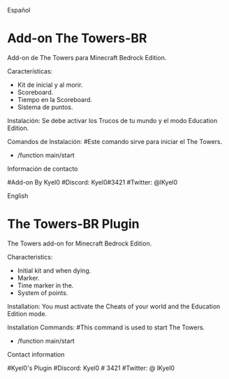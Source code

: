 Español
# Add-on The Towers-BR
Add-on de The Towers para Minecraft Bedrock Edition.

Características:
- Kit de inicial y al morir.
- Scoreboard.
- Tiempo en la Scoreboard.
- Sistema de puntos.

Instalación:
Se debe activar los Trucos de tu mundo y el modo Education Edition.

Comandos de Instalación:
#Este comando sirve para iniciar el The Towers.
- /function main/start


Información de contacto

#Add-on By Kyel0
#Discord: Kyel0#3421
#Twitter: @lKyel0

English
# The Towers-BR Plugin
The Towers add-on for Minecraft Bedrock Edition.

Characteristics:
- Initial kit and when dying.
- Marker.
- Time marker in the.
- System of points.

Installation:
You must activate the Cheats of your world and the Education Edition mode.

Installation Commands:
#This command is used to start The Towers.
- /function main/start


Contact information

#Kyel0's Plugin
#Discord: Kyel0 # 3421
#Twitter: @ lKyel0
